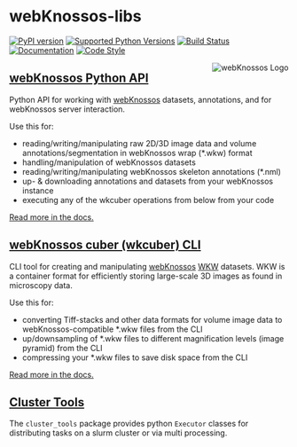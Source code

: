 # webKnossos-libs
[![PyPI version](https://img.shields.io/pypi/v/webknossos)](https://pypi.python.org/pypi/webknossos)
[![Supported Python Versions](https://img.shields.io/pypi/pyversions/webknossos.svg)](https://pypi.python.org/pypi/webknossos)
[![Build Status](https://img.shields.io/github/workflow/status/scalableminds/webknossos-libs/CI/master)](https://github.com/scalableminds/webknossos-libs/actions?query=workflow%3A%22CI%22)
[![Documentation](https://img.shields.io/badge/docs-passing-brightgreen.svg)](https://docs.webknossos.org/webknossos-py/index.html)
[![Code Style](https://img.shields.io/badge/code%20style-black-000000.svg)](https://github.com/psf/black)

<img align="right" src="https://static.webknossos.org/images/oxalis.svg" alt="webKnossos Logo" />

## [webKnossos Python API](webknossos)
Python API for working with [webKnossos](https://webknossos.org) datasets, annotations, and for webKnossos server interaction.

Use this for:
- reading/writing/manipulating raw 2D/3D image data and volume annotations/segmentation in webKnossos wrap (*.wkw) format
- handling/manipulation of webKnossos datasets
- reading/writing/manipulating webKnossos skeleton annotations (*.nml)
- up- & downloading annotations and datasets from your webKnossos instance
- executing any of the wkcuber operations from below from your code

[Read more in the docs.](https://docs.webknossos.org/webknossos-py/)

## [webKnossos cuber (wkcuber) CLI](wkcuber)
CLI tool for creating and manipulating [webKnossos](https://webknossos.org) [WKW](https://github.com/scalableminds/webknossos-wrap) datasets. WKW is a container format for efficiently storing large-scale 3D images as found in microscopy data.

Use this for:
- converting Tiff-stacks and other data formats for volume image data to webKnossos-compatible *.wkw files from the CLI
- up/downsampling of *.wkw files to different magnification levels (image pyramid) from the CLI
- compressing your *.wkw files to save disk space from the CLI

[Read more in the docs.](https://docs.webknossos.org/wkcuber)

## [Cluster Tools](cluster_tools)
The `cluster_tools` package provides python `Executor` classes for distributing tasks on a slurm cluster or via multi processing.
